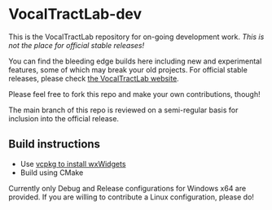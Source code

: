 # VocalTractLab-dev

This is the VocalTractLab repository for on-going development work. *This is not the place for official stable releases!* 

You can find the bleeding edge builds here including new and experimental features, some of which may break your old projects. For official stable releases, please check [the VocalTractLab website](https://www.vocaltractlab.de).

Please feel free to fork this repo and make your own contributions, though! 

The main branch of this repo is reviewed on a semi-regular basis for inclusion into the official release.


## Build instructions
- Use [vcpkg to install wxWidgets](https://www.wxwidgets.org/blog/2019/01/wxwidgets-and-vcpkg/)
- Build using CMake

Currently only Debug and Release configurations for Windows x64 are provided. If you are willing to contribute a Linux configuration, please do!
